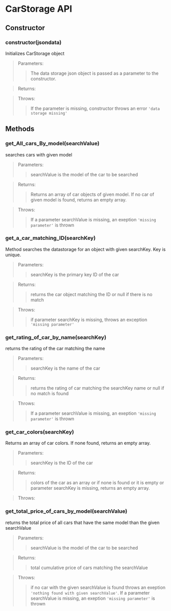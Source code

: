 # CarStorage API

## Constructor

### **constructor(jsondata)**
Initializes CarStorage object

>Parameters:
>>The data storage json object is passed as a parameter to the constructor.

>Returns:
>>

>Throws:
>>If the parameter is missing, constructor throws an error `'data storage missing'`


## Methods


### **get_All_cars_By_model(searchValue)**
searches cars with given model

>Parameters:
>>searchValue is the model of the car to be searched

>Returns:
>>Returns an array of car objects of given model. If no car of given model is found, returns an empty array.

>Throws:
>>If a parameter searchValue is missing, an exeption `'missing parameter'` is thrown

### **get_a_car_matching_ID(searchKey)**
Method searches the datastorage for an object with given searchKey. Key is unique.

>Parameters:
>>searchKey is the primary key ID of the car

>Returns:
>>returns the car object matching the ID or null if there is no match

>Throws:
>>if parameter searchKey is missing, throws an exception `'missing parameter'`

### **get_rating_of_car_by_name(searchKey)**
returns the rating of the car matching the name

>Parameters:
>>searchKey is the name of the car

>Returns:
>>returns the rating of car matching the searchKey name or null if no match is found

>Throws:
>>If a parameter searchValue is missing, an exeption `'missing parameter'` is thrown

### **get_car_colors(searchKey)**
Returns an array of car colors. If none found, returns an empty array.

>Parameters:
>>searchKey is the ID of the car

>Returns:
>>colors of the car as an array or if none is found or it is empty or parameter searchKey is missing, returns an empty array.

>Throws:
>>

### **get_total_price_of_cars_by_model(searchValue)**
returns the total price of all cars that have the same model than the given searchValue

>Parameters:
>>searchValue is the model of the car to be searched

>Returns:
>>total cumulative price of cars matching the searchValue

>Throws:
>>if no car with the given searchValue is  found throws an exeption `'nothing found with given searchValue'`. If a parameter searchValue is missing, an exeption `'missing parameter'` is thrown
